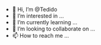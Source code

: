 - 👋 Hi, I’m @Tedido
- 👀 I’m interested in ...
- 🌱 I’m currently learning ...
- 💞️ I’m looking to collaborate on ...
- 📫 How to reach me ...

<!---
Tedido/Tedido is a ✨ special ✨ repository because its `README.md` (this file) appears on your GitHub profile.
You can click the Preview link to take a look at your changes.
--->
